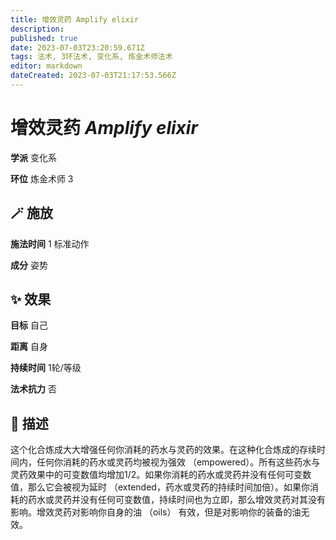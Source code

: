 ```yaml
---
title: 增效灵药 Amplify elixir
description: 
published: true
date: 2023-07-03T23:20:59.671Z
tags: 法术, 3环法术, 变化系, 炼金术师法术
editor: markdown
dateCreated: 2023-07-03T21:17:53.566Z
---
```


# **增效灵药** *Amplify elixir*

**学派** 变化系 

**环位** 炼金术师 3

## 🪄 施放

**施法时间** 1 标准动作

**成分** 姿势

## ✨ 效果 

**目标** 自己 

**距离** 自身  

**持续时间** 1轮/等级 

**法术抗力** 否

## 📖 描述

这个化合炼成大大增强任何你消耗的药水与灵药的效果。在这种化合炼成的存续时间内，任何你消耗的药水或灵药均被视为强效 （empowered）。所有这些药水与灵药效果中的可变数值均增加1/2。如果你消耗的药水或灵药并没有任何可变数值，那么它会被视为延时 （extended，药水或灵药的持续时间加倍）。如果你消耗的药水或灵药并没有任何可变数值，持续时间也为立即，那么增效灵药对其没有影响。增效灵药对影响你自身的油 （oils） 有效，但是对影响你的装备的油无效。
    